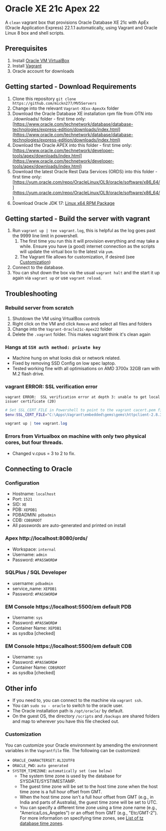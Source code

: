 # Oracle XE 21c Apex 22
A `clean` vagrant box that provisions Oracle Database XE 21c with ApEx (Oracle Application Express) 22.1.1 automatically, using Vagrant and Oracle Linux 8 box and shell scripts.

## Prerequisites
1. Install [Oracle VM VirtualBox](https://www.virtualbox.org/wiki/Downloads)
2. Install [Vagrant](https://vagrantup.com/)
3. Oracle account for downloads

## Getting started - Download Requirements
1. Clone this repository `git clone https://github.com/mickn277/MV5Servers`
2. Change into the relevant `Vagrant-XExx-ApexXx` folder
3. Download the Oracle Database XE installation rpm file from OTN into ./downloads/ folder - first time only:
[https://www.oracle.com/technetwork/database/database-technologies/express-edition/downloads/index.html](https://www.oracle.com/technetwork/database/database-technologies/express-edition/downloads/index.html)
4. Download the Oracle APEX into this folder - first time only:
[https://www.oracle.com/technetwork/developer-tools/apex/downloads/index.html](https://www.oracle.com/technetwork/developer-tools/apex/downloads/index.html)
5. Download the latest Oracle Rest Data Services (ORDS) into this folder - first time only:
[https://yum.oracle.com/repo/OracleLinux/OL9/oracle/software/x86_64/](https://yum.oracle.com/repo/OracleLinux/OL9/oracle/software/x86_64/)
6. Download Oracle JDK 17:
[Linux x64 RPM Package](https://www.oracle.com/java/technologies/javase/jdk17-archive-downloads.html)

## Getting started - Build the server with vagrant
1. Run `vagrant up | tee vagrant.log`, this is helpful as the log goes past the 9999 line limit in powershell.
   1. The first time you run this it will provision everything and may take a while. Ensure you have (a good) internet connection as the scripts will update the virtual box to the latest via `yum`.
   2. The Vagrant file allows for customization, if desired (see [Customization](#customization))
2. Connect to the database.
3. You can shut down the box via the usual `vagrant halt` and the start it up again via `vagrant up` or use `vagrant reload`.

## Troubleshooting 

### Rebuild server from scratch
1. Shutdown the VM using VrtualBox controls
2. Right click on the VM and click `Remove` and select all files and folders
2. Change into the `Vagrant-Oracle21c-Apex22` folder
3. Delete the `.vagrant` folder.  This makes vagrant think it's clean again

### Hangs at `SSH auth method: private key`
* Machine hung on what looks disk or network related.  
* Fixed by removing SSD Config on low spec laptop.
* Tested working fine with all optimisations on AMD 3700x 32GB ram with M.2 flash drive.

### vagrant ERROR:  SSL verification error

`vagrant ERROR:  SSL verification error at depth 3: unable to get local issuer certificate (20)`

```powershell
# Set SSL_CERT_FILE in Powershell to point to the vagrant cacert.pem file
$env:SSL_CERT_FILE="C:\Apps\Vagrant\embedded\gems\gems\httpclient-2.8.3\lib\httpclient\cacert.pem"

vagrant up | tee vagrant.log
```

### Errors from Virtualbox on machine with only two physical cores, but four threads.  
* Changed v.cpus = 3 to 2 to fix.

## Connecting to Oracle

### Configuration
* Hostname: `localhost`
* Port: `1521`
* SID: `XE`
* PDB: `XEPDB1`
* PDBADMIN: `pdbadmin`
* CDB: `CDB$ROOT`
* All passwords are auto-generated and printed on install

### Apex http://localhost:8080/ords/
* Workspace: `internal`
* Username: `admin`
* Password: `#PASSWORD#`

### SQLPlus / SQL Developer
* username: `pdbadmin`
* service_name: `XEPDB1`
* Password: `#PASSWORD#`

### EM Console https://localhost:5500/em default PDB
* Username: `sys`
* Password: `#PASSWORD#`
* Container Name: `XEPDB1`
* as sysdba [checked]

### EM Console https://localhost:5500/em default CDB 
* Username: `sys`
* Password: `#PASSWORD#`
* Container Name: `CDB$ROOT`
* as sysdba [checked]

## Other info

* If you need to, you can connect to the machine via `vagrant ssh`.
* You can `sudo su - oracle` to switch to the oracle user.
* The Oracle installation path is `/opt/oracle/` by default.
* On the guest OS, the directory `/scripts` and `/backups` are shared folders and map to wherever you have this file checked out.

### Customization
You can customize your Oracle environment by amending the environment variables in the `Vagrantfile` file.
The following can be customized:
* `ORACLE_CHARACTERSET`: `AL32UTF8`
* `ORACLE_PWD`: `auto generated`
* `SYSTEM_TIMEZONE`: `automatically set (see below)`
  * The system time zone is used by the database for SYSDATE/SYSTIMESTAMP.
  * The guest time zone will be set to the host time zone when the host time zone is a full hour offset from GMT.
  * When the host time zone isn't a full hour offset from GMT (e.g., in India and parts of Australia), the guest time zone will be set to UTC.
  * You can specify a different time zone using a time zone name (e.g., "America/Los_Angeles") or an offset from GMT (e.g., "Etc/GMT-2"). For more information on specifying time zones, see [List of tz database time zones](https://en.wikipedia.org/wiki/List_of_tz_database_time_zones).

